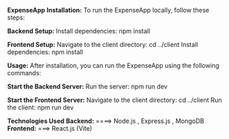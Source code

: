 **ExpenseApp**
**Installation:**
To run the ExpenseApp locally, follow these steps:

**Backend Setup:**
Install dependencies: npm install

**Frontend Setup:**
Navigate to the client directory: cd ../client
Install dependencies: npm install

**Usage:**
After installation, you can run the ExpenseApp using the following commands:

**Start the Backend Server:** Run the server: npm run dev

**Start the Frontend Server:** Navigate to the client directory: cd ../client Run the client: npm run dev

**Technologies Used**
**Backend:** ====> Node.js , Express.js , MongoDB  
**Frontend:** ===> React.js (Vite)
